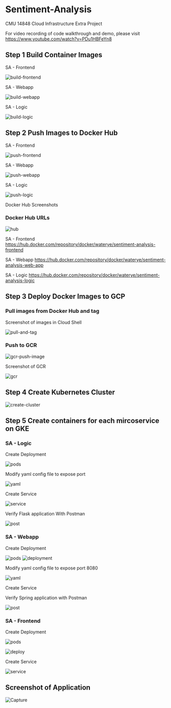 # Sentiment-Analysis
CMU 14848 Cloud Infrastructure Extra Project

For video recording of code walkthrough and demo, please visit https://www.youtube.com/watch?v=PDu1HBFeYn8

## Step 1 Build Container Images

SA - Frontend

![build-frontend](https://i.imgur.com/NuiSah1.jpg)

SA - Webapp

![build-webapp](https://i.imgur.com/WZTiAhy.jpg)

SA - Logic

![build-logic](https://i.imgur.com/HrPEOff.jpg)

## Step 2 Push Images to Docker Hub

SA - Frontend

![push-frontend](https://i.imgur.com/ubtDOuL.jpg)

SA - Webapp

![push-webapp](https://i.imgur.com/KhOocOu.jpg)

SA - Logic

![push-logic](https://i.imgur.com/yXfHfib.jpg)

Docker Hub Screenshots

### Docker Hub URLs

![hub](https://i.imgur.com/YULOXmI.jpg)

SA - Frontend
https://hub.docker.com/repository/docker/waterye/sentiment-analysis-frontend

SA - Webapp
https://hub.docker.com/repository/docker/waterye/sentiment-analysis-web-app

SA - Logic
https://hub.docker.com/repository/docker/waterye/sentiment-analysis-logic

## Step 3 Deploy Docker Images to GCP

### Pull images from Docker Hub and tag
Screenshot of images in Cloud Shell

![pull-and-tag](https://i.imgur.com/5ukE5K1.jpg)

### Push to GCR

![gcr-push-image](https://i.imgur.com/SaeAblB.jpg)

Screenshot of GCR

![gcr](https://i.imgur.com/9MZMUmk.jpg)

## Step 4 Create Kubernetes Cluster

![create-cluster](https://i.imgur.com/KcyOjc1.jpg)

## Step 5 Create containers for each mircoservice on GKE

### SA - Logic

Create Deployment

![pods](https://i.imgur.com/mpqTp12.jpg)

Modify yaml config file to expose port 

![yaml](https://i.imgur.com/AMOZhtF.jpg)

Create Service

![service](https://i.imgur.com/PANCjvR.jpg)

Verify Flask application With Postman

![post](https://i.imgur.com/jShwg2u.jpg)

### SA - Webapp

Create Deployment

![pods](https://i.imgur.com/QVtIDwE.jpg)
![deployment](https://i.imgur.com/uU08NDz.jpg)

Modify yaml config file to expose port 8080

![yaml](https://i.imgur.com/621wWj5.jpg)

Create Service

Verify Spring application with Postman

![post](https://i.imgur.com/vAY3Gjq.jpg)

### SA - Frontend

Create Deployment

![pods](https://i.imgur.com/ayZHCQo.jpg)

![deploy](https://i.imgur.com/Omg0dYF.jpg)

Create Service

![service](https://i.imgur.com/zqAD0cj.jpg)

## Screenshot of Application

![Capture](https://i.imgur.com/HLKj5NR.jpg)
